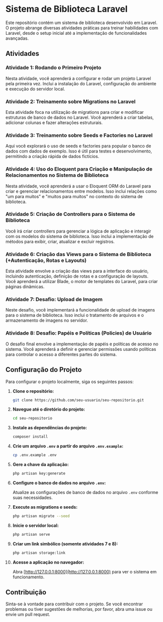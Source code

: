 # Sistema de Biblioteca Laravel

Este repositório contém um sistema de biblioteca desenvolvido em Laravel. O projeto abrange diversas atividades práticas para treinar habilidades com Laravel, desde o setup inicial até a implementação de funcionalidades avançadas.

## Atividades

### Atividade 1: Rodando o Primeiro Projeto

Nesta atividade, você aprenderá a configurar e rodar um projeto Laravel pela primeira vez. Inclui a instalação do Laravel, configuração do ambiente e execução do servidor local.

### Atividade 2: Treinamento sobre Migrations no Laravel

Esta atividade foca na utilização de migrations para criar e modificar estruturas de banco de dados no Laravel. Você aprenderá a criar tabelas, adicionar colunas e fazer alterações estruturais.

### Atividade 3: Treinamento sobre Seeds e Factories no Laravel

Aqui você explorará o uso de seeds e factories para popular o banco de dados com dados de exemplo. Isso é útil para testes e desenvolvimento, permitindo a criação rápida de dados fictícios.

### Atividade 4: Uso do Eloquent para Criação e Manipulação de Relacionamentos no Sistema de Biblioteca

Nesta atividade, você aprenderá a usar o Eloquent ORM do Laravel para criar e gerenciar relacionamentos entre modelos. Isso inclui relações como "um para muitos" e "muitos para muitos" no contexto do sistema de biblioteca.

### Atividade 5: Criação de Controllers para o Sistema de Biblioteca

Você irá criar controllers para gerenciar a lógica de aplicação e interagir com os modelos do sistema de biblioteca. Isso inclui a implementação de métodos para exibir, criar, atualizar e excluir registros.

### Atividade 6: Criação das Views para o Sistema de Biblioteca (+Autenticação, Rotas e Layouts)

Esta atividade envolve a criação das views para a interface do usuário, incluindo autenticação, definição de rotas e a configuração de layouts. Você aprenderá a utilizar Blade, o motor de templates do Laravel, para criar páginas dinâmicas.

### Atividade 7: Desafio: Upload de Imagem

Neste desafio, você implementará a funcionalidade de upload de imagens para o sistema de biblioteca. Isso inclui o tratamento de arquivos e o armazenamento de imagens no servidor.

### Atividade 8: Desafio: Papéis e Políticas (Policies) de Usuário

O desafio final envolve a implementação de papéis e políticas de acesso no sistema. Você aprenderá a definir e gerenciar permissões usando políticas para controlar o acesso a diferentes partes do sistema.

## Configuração do Projeto

Para configurar o projeto localmente, siga os seguintes passos:

1. **Clone o repositório:**

   ```bash
   git clone https://github.com/seu-usuario/seu-repositorio.git
   ```

2. **Navegue até o diretório do projeto:**

    ```bash
    cd seu-repositorio
    ```

3. **Instale as dependências do projeto:**

    ```bash
    composer install
    ```

4. **Crie um arquivo `.env` a partir do arquivo `.env.example`:**

    ```bash
    cp .env.example .env
    ```

5. **Gere a chave da aplicação:**

    ```bash
    php artisan key:generate
    ```

6. **Configure o banco de dados no arquivo `.env`:**

    Atualize as configurações de banco de dados no arquivo `.env` conforme suas necessidades.

7. **Execute as migrations e seeds:**

    ```bash
    php artisan migrate --seed
    ```

8. **Inicie o servidor local:**

    ```bash
    php artisan serve
    ```
9. **Criar um link simbólico (somente atividades 7 e 8):**

    ```bash
    php artisan storage:link
    ```

10. **Acesse a aplicação no navegador:**

    Abra [http://127.0.0.1:8000](http://127.0.0.1:8000) para ver o sistema em funcionamento.

## Contribuição

Sinta-se à vontade para contribuir com o projeto. Se você encontrar problemas ou tiver sugestões de melhorias, por favor, abra uma issue ou envie um pull request.